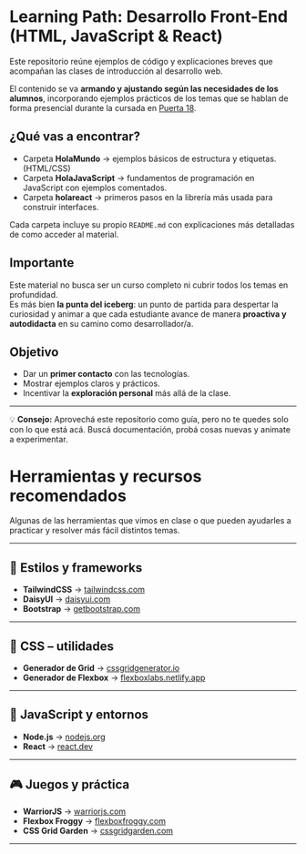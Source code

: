 # Learning Path: Desarrollo Front-End (HTML, JavaScript & React)

Este repositorio reúne ejemplos de código y explicaciones breves que acompañan las clases de introducción al desarrollo web.  

El contenido se va **armando y ajustando según las necesidades de los alumnos**, incorporando ejemplos prácticos de los temas que se hablan de forma presencial durante la cursada en [Puerta 18](https://www.puerta18.org.ar/).

## ¿Qué vas a encontrar?
- Carpeta **HolaMundo** → ejemplos básicos de estructura y etiquetas. (HTML/CSS)
- Carpeta **HolaJavaScript** → fundamentos de programación en JavaScript con ejemplos comentados.
- Carpeta **holareact** → primeros pasos en la librería más usada para construir interfaces.

Cada carpeta incluye su propio `README.md` con explicaciones más detalladas de como acceder al material.

## Importante
Este material no busca ser un curso completo ni cubrir todos los temas en profundidad.  
Es más bien **la punta del iceberg**: un punto de partida para despertar la curiosidad y animar a que cada estudiante avance de manera **proactiva y autodidacta** en su camino como desarrollador/a.  

## Objetivo
- Dar un **primer contacto** con las tecnologías.
- Mostrar ejemplos claros y prácticos.
- Incentivar la **exploración personal** más allá de la clase.

---

💡 **Consejo:** Aprovechá este repositorio como guía, pero no te quedes solo con lo que está acá. Buscá documentación, probá cosas nuevas y animate a experimentar.

# Herramientas y recursos recomendados

Algunas de las herramientas que vimos en clase o que pueden ayudarles a practicar y resolver más fácil distintos temas.  

---

## 🎨 Estilos y frameworks
- **TailwindCSS** → [tailwindcss.com](https://tailwindcss.com/)  
- **DaisyUI** → [daisyui.com](https://daisyui.com/)  
- **Bootstrap** → [getbootstrap.com](https://getbootstrap.com/)  

---

## 🧩 CSS – utilidades
- **Generador de Grid** → [cssgridgenerator.io](https://cssgridgenerator.io/)  
- **Generador de Flexbox** → [flexboxlabs.netlify.app](https://flexboxlabs.netlify.app/)  

---

## 🚀 JavaScript y entornos
- **Node.js** → [nodejs.org](https://nodejs.org/)  
- **React** → [react.dev](https://react.dev/)  

---

## 🎮 Juegos y práctica
- **WarriorJS** → [warriorjs.com](http://warriorjs.com/)  
- **Flexbox Froggy** → [flexboxfroggy.com](https://flexboxfroggy.com/)  
- **CSS Grid Garden** → [cssgridgarden.com](https://cssgridgarden.com/#es)  

---